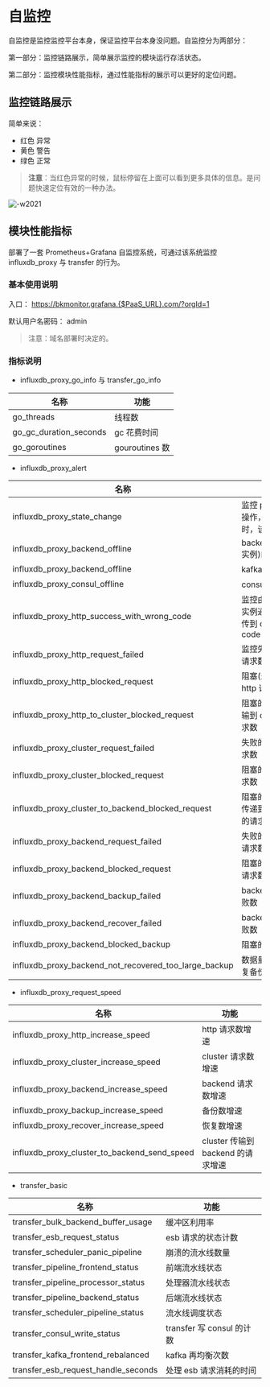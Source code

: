 # 自监控

自监控是监控监控平台本身，保证监控平台本身没问题。自监控分为两部分：

第一部分：监控链路展示，简单展示监控的模块运行存活状态。

第二部分：监控模块性能指标，通过性能指标的展示可以更好的定位问题。

## 监控链路展示

简单来说：

* 红色 异常
* 黄色 警告
* 绿色 正常

> **注意**：当红色异常的时候，鼠标停留在上面可以看到更多具体的信息。是问题快速定位有效的一种办法。

![-w2021](media/15754477874581.jpg)

## 模块性能指标

部署了一套 Prometheus+Grafana 自监控系统，可通过该系统监控 influxdb_proxy 与 transfer 的行为。

### 基本使用说明

入口： https://bkmonitor.grafana.{$PaaS_URL}.com/?orgId=1

默认用户名密码： admin

> 注意：域名部署时决定的。

### 指标说明

* influxdb_proxy_go_info 与 transfer_go_info

|名称|功能|
|---|---|
|go_threads|线程数|
|go_gc_duration_seconds|gc 花费时间|
|go_goroutines|gouroutines 数|

* influxdb_proxy_alert

|名称|功能|
|---|---|
|influxdb_proxy_state_change|监控 proxy 的重启操作，重启发生时，该指标会&gt;0|
|influxdb_proxy_backend_offline|backend(influxdb 实例)的离线情况|
|influxdb_proxy_backend_offline|kafka 离线情况|
|influxdb_proxy_consul_offline|consul 离线情况|
|influxdb_proxy_http_success_with_wrong_code|监控由 influxdb 实例通过 proxy 透传到 client 的错误 code|
|influxdb_proxy_http_request_failed|监控失败的 http 请求数|
|influxdb_proxy_http_blocked_request|阻塞(未返回)的 http 请求|
|influxdb_proxy_http_to_cluster_blocked_request|阻塞的从 http 传输到 cluster 的请求数|
|influxdb_proxy_cluster_request_failed|失败的 cluster 请求数|
|influxdb_proxy_cluster_blocked_request|阻塞的 cluster 请求数|
|influxdb_proxy_cluster_to_backend_blocked_request|阻塞的从 cluster 传递到 backend 的请求数|
|influxdb_proxy_backend_request_failed|失败的 backend 请求数|
|influxdb_proxy_backend_blocked_request|阻塞的 backend 请求数|
|influxdb_proxy_backend_backup_failed|backend 备份失败数|
|influxdb_proxy_backend_recover_failed|backend 恢复失败数|
|influxdb_proxy_backend_blocked_backup|阻塞的备份数|
|influxdb_proxy_backend_not_recovered_too_large_backup|数据量过大的未恢复备份数|


* influxdb_proxy_request_speed

|名称|功能|
|---|---|
|influxdb_proxy_http_increase_speed|http 请求数增速|
|influxdb_proxy_cluster_increase_speed|cluster 请求数增速|
|influxdb_proxy_backend_increase_speed|backend 请求数增速|
|influxdb_proxy_backup_increase_speed|备份数增速|
|influxdb_proxy_recover_increase_speed|恢复数增速|
|influxdb_proxy_cluster_to_backend_send_speed|cluster 传输到 backend 的请求增速|


* transfer_basic

|名称|功能|
|---|---|
|transfer_bulk_backend_buffer_usage|缓冲区利用率|
|transfer_esb_request_status|esb 请求的状态计数|
|transfer_scheduler_panic_pipeline|崩溃的流水线数量|
|transfer_pipeline_frontend_status|前端流水线状态|
|transfer_pipeline_processor_status|处理器流水线状态|
|transfer_pipeline_backend_status|后端流水线状态|
|transfer_scheduler_pipeline_status|流水线调度状态|
|transfer_consul_write_status|transfer 写 consul 的计数|
|transfer_kafka_frontend_rebalanced|kafka 再均衡次数|
|transfer_esb_request_handle_seconds|处理 esb 请求消耗的时间|


